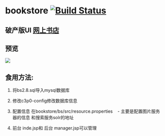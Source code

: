 # bookstore [![Build Status](https://travis-ci.org/upbit/pixivpy.svg)](http://123.206.130.92:8080/bs)

## 破产版UI [网上书店](http://123.206.130.92:8080/bs)

## 预览

 ![](http://123.206.130.92/images/1.png)

## 食用方法:

 1. 将bs2.8.sql导入mysql数据库
 
 2. 修改c3p0-config修改数据库信息
 
 3. 配置信息 在bookstore/bs/src/resource.properties
    - 主要是配置图片服务器的信息 和搜索服务solr的地址
 4. 前台 inde.jsp和 后台 manager.jsp可以管理

